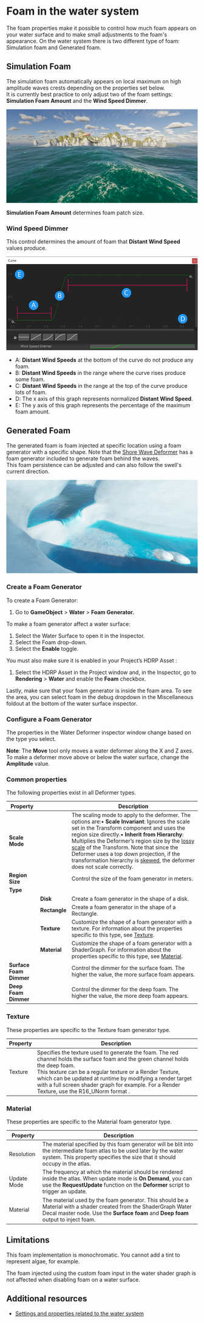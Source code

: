 # Foam in the water system

The foam properties make it possible to control how much foam appears on your water surface and to make small adjustments to the foam's appearance.
On the water system there is two different type of foam: Simulation foam and Generated foam. 

## Simulation Foam

The simulation foam automatically appears on local maximum on high amplitude waves crests depending on the properties set below.  
It is currently best practice to only adjust two of the foam settings: **Simulation Foam Amount** and the **Wind Speed Dimmer**.

![](Images/watersystem-simulation-foam.png)

**Simulation Foam Amount** determines foam patch size.
### Wind Speed Dimmer
This control determines the amount of foam that **Distant Wind Speed** values produce.

![](Images/water-foam-dimmer.png)<br/>
* A: **Distant Wind Speeds** at the bottom of the curve do not produce any foam.
* B: **Distant Wind Speeds** in the range where the curve rises produce some foam.
* C: **Distant Wind Speeds** in the range at the top of the curve produce lots of foam.
* D: The x axis of this graph represents normalized **Distant Wind Speed**.
* E: The y axis of this graph represents the percentage of the maximum foam amount.

## Generated Foam

The generated foam is foam injected at specific location using a foam generator with a specific shape. 
Note that the [Shore Wave Deformer](WaterSystem-waterdeformer.md#deformer-type-shorewave) has a foam generator included to generate foam behind the waves.   
This foam persistence can be adjusted and can also follow the swell's current direction.

![](Images/watersystem-generated-foam.png)

### Create a Foam Generator

To create a Foam Generator:

1. Go to **GameObject** > **Water** > **Foam Generator.**

To make a foam generator affect a water surface:

1. Select the Water Surface to open it in the Inspector.
2. Select the Foam drop-down.
3. Select the **Enable** toggle.

You must also make sure it is enabled in your Project’s HDRP Asset :

1. Select the HDRP Asset in the Project window and, in the Inspector, go to **Rendering** > **Water** and enable the **Foam** checkbox.

Lastly, make sure that your foam generator is inside the foam area. To see the area, you can select foam in the debug dropdown in the Miscellaneous foldout at the bottom of the water surface inspector.

<a name="deformer-type"></a>

### Configure a Foam Generator

The properties in the Water Deformer inspector window change based on the type you select.

**Note**: The **Move** tool only moves a water deformer along the X and Z axes. To make a deformer move above or below the water surface, change the **Amplitude** value.

### Common properties

The following properties exist in all Deformer types.

| **Property**    |                | **Description**                                              |
| --------------- | -------------- | ------------------------------------------------------------ |
| **Scale Mode**  |                | The scaling mode to apply to the deformer. The options are:• **Scale Invariant**: Ignores the scale set in the Transform component and uses the region size directly.• **Inherit from Hierarchy**: Multiplies the Deformer’s region size by the [lossy scale](https://docs.unity3d.com/ScriptReference/Transform-lossyScale.html) of the Transform. Note that since the Deformer uses a top down projection, if the transformation hierarchy is [skewed](https://docs.unity3d.com/Manual/class-Transform.html), the deformer does not scale correctly. |
| **Region Size** |                | Control the size of the foam generator in meters.                  |
| **Type**        |                |                                                              |
|                 | **Disk**     | Create a foam generator in the shape of a disk.                  |
|                 | **Rectangle**        | Create a foam generator in the shape of a Rectangle. |
|                 | **Texture**    | Customize the shape of a foam generator with a texture. For information about the properties specific to this type, see [Texture](#foam-generator-type-texture). |
|                 | **Material**   | Customize the shape of a foam generator with a ShaderGraph. For information about the properties specific to this type, see [Material](#foam-generator-type-material). |
| **Surface Foam Dimmer**   |                | Control the dimmer for the surface foam. The higher the value, the more surface foam appears.                     |
| **Deep Foam Dimmer**   |                | Control the dimmer for the deep foam. The higher the value, the more deep foam appears.                     |

<a name="foam-generator-type-texture"></a>

### Texture

These properties are specific to the Texture foam generator type.

| **Property** | **Description**                                              |
| ------------ | ------------------------------------------------------------ |
| Texture      | Specifies the texture used to generate the foam. The red channel holds the surface foam and the green channel holds the deep foam.<br>This texture can be a regular texture or a Render Texture, which can be updated at runtime by modifying a render target with a full screen shader graph for example. For a Render Texture, use the R16_UNorm format . |

<a name="deformer-type-material"></a>

### Material

These properties are specific to the Material foam generator type.

| **Property** | **Description**                                              |
| ------------ | ------------------------------------------------------------ |
| Resolution   | The material specified by this foam generator will be blit into the intermediate foam atlas to be used later by the water system. This property specifies the size that it should occupy in the atlas. |
| Update Mode  | The frequency at which the material should be rendered inside the atlas. When update mode is **On Demand**, you can use the **RequestUpdate** function on the **Deformer** script to trigger an update.  |
| Material      | The material used by the foam generator. This should be a Material with a shader created from the ShaderGraph Water Decal master node. Use the **Surface foam** and **Deep foam** output to inject foam. |


## Limitations
This foam implementation is monochromatic. You cannot add a tint to represent algae, for example.

The foam injected using the custom foam input in the water shader graph is not affected when disabling foam on a water surface. 

## Additional resources
* <a href="settings-and-properties-related-to-the-water-system.md">Settings and properties related to the water system</a>